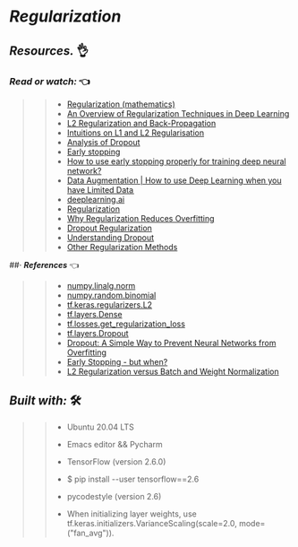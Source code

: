 # *_Regularization_*



## **_Resources._** 👌 

 

### **_Read or watch:_**  👈


>> * [Regularization (mathematics)](https://intranet.hbtn.io/rltoken/G22TZHYwwb0PwlAuEZdDEQ)
>> * [An Overview of Regularization Techniques in Deep Learning ](https://intranet.hbtn.io/rltoken/Mao_NUBBiwm0Qh8b-axAgw)
>> * [L2 Regularization and Back-Propagation](https://intranet.hbtn.io/rltoken/AY80ruaSMDL_AGnjZOpWGQ)
>> * [Intuitions on L1 and L2 Regularisation](https://intranet.hbtn.io/rltoken/P_MpN-p1RsvtpWV6xAmpOw) 
>> * [Analysis of Dropout](https://intranet.hbtn.io/rltoken/huRNIkxWr5OV1Tit658LcQ)
>> * [Early stopping](https://intranet.hbtn.io/rltoken/4YMCmw41ovvYtMvr-Wl7LA)
>> * [How to use early stopping properly for training deep neural network?](https://intranet.hbtn.io/rltoken/t6UPkGJXD_nK7TfGwE9Rig)
>> * [Data Augmentation | How to use Deep Learning when you have Limited Data ](https://intranet.hbtn.io/rltoken/MaLMSTSCPux71mW1RIhiBA)
>> * [deeplearning.ai ](https://intranet.hbtn.io/rltoken/GriJE79Gr4BF8HG2DGpbYg)
>> * [Regularization](https://intranet.hbtn.io/rltoken/BJoxOnJN-GJyZ_fJ9qT0EQ)
>> * [Why Regularization Reduces Overfitting](https://intranet.hbtn.io/rltoken/dLdv5Gi77DmWNyR3MHe69g)
>> * [Dropout Regularization](https://intranet.hbtn.io/rltoken/23ue4EQxNd9LOCW0Q6FNNQ)
>> * [Understanding Dropout](https://intranet.hbtn.io/rltoken/eleB8ZvoJiOltULeHkDvGQ)
>> * [Other Regularization Methods](https://intranet.hbtn.io/rltoken/QuFgq0_MKTGq6UAKj5OjEw)

##· **_References_**  👈

>> * [numpy.linalg.norm](https://intranet.hbtn.io/rltoken/5YoCQBn6-nRyuldXYANpuw)
>> * [numpy.random.binomial](https://intranet.hbtn.io/rltoken/vdPHIWg_6Dq6-e6Wvjmz9w)
>> * [tf.keras.regularizers.L2](https://intranet.hbtn.io/rltoken/y9OSDn67_DpM5hlMXe116Q)
>> * [tf.layers.Dense](https://intranet.hbtn.io/rltoken/K0y9uk5aa5uzLsyavooezg)
>> * [tf.losses.get_regularization_loss](https://intranet.hbtn.io/rltoken/R0pALpDYtCoQulGJDTE52A)
>> * [tf.layers.Dropout](https://intranet.hbtn.io/rltoken/VzdLxZHGgNTASxpaeyymDA)
>> * [Dropout: A Simple Way to Prevent Neural Networks from Overfitting](https://intranet.hbtn.io/rltoken/2jIHjQpd_A2-4IF1SbL5dg)
>> * [Early Stopping - but when?](https://intranet.hbtn.io/rltoken/b_knZ8MqBEHA3TPoGruYGw)
>> * [L2 Regularization versus Batch and Weight Normalization](https://intranet.hbtn.io/rltoken/JVvKoC0p-wBoLl3qF7xChQ)


## **_Built with:_** 🛠️

>> * Ubuntu 20.04 LTS
>> 
>> * Emacs editor && Pycharm
>> 
>> * TensorFlow (version 2.6.0) 
>> 
>> * $ pip install --user tensorflow==2.6
>> 
>> * pycodestyle (version 2.6)
>> 
>> * When initializing layer weights, use tf.keras.initializers.VarianceScaling(scale=2.0, mode=("fan_avg")).
